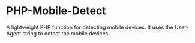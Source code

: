 # PHP-Mobile-Detect
A lightweight PHP function for detecting mobile devices. It uses the User-Agent string to detect the mobile devices.
